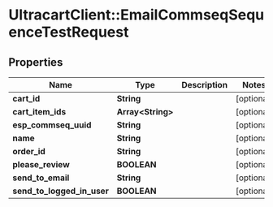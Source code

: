 # UltracartClient::EmailCommseqSequenceTestRequest

## Properties
Name | Type | Description | Notes
------------ | ------------- | ------------- | -------------
**cart_id** | **String** |  | [optional] 
**cart_item_ids** | **Array&lt;String&gt;** |  | [optional] 
**esp_commseq_uuid** | **String** |  | [optional] 
**name** | **String** |  | [optional] 
**order_id** | **String** |  | [optional] 
**please_review** | **BOOLEAN** |  | [optional] 
**send_to_email** | **String** |  | [optional] 
**send_to_logged_in_user** | **BOOLEAN** |  | [optional] 


